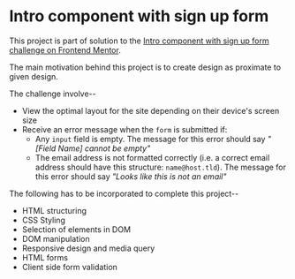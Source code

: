 #  Intro component with sign up form 

This project is part of solution to the [Intro component with sign up form challenge on Frontend Mentor](https://www.frontendmentor.io/challenges/intro-component-with-signup-form-5cf91bd49edda32581d28fd1). 

The main motivation behind this project is to create design as proximate to given design.

The challenge involve--
- View the optimal layout for the site depending on their device's screen size
- Receive an error message when the `form` is submitted if:
  - Any `input` field is empty. The message for this error should say *"[Field Name] cannot be empty"*
  - The email address is not formatted correctly (i.e. a correct email address should have this structure: `name@host.tld`). The message for this error should say *"Looks like this is not an email"*


The following has to be incorporated to complete this project--
- HTML structuring
- CSS Styling
- Selection of elements in DOM
- DOM manipulation
- Responsive design and media query
- HTML forms
- Client side form validation